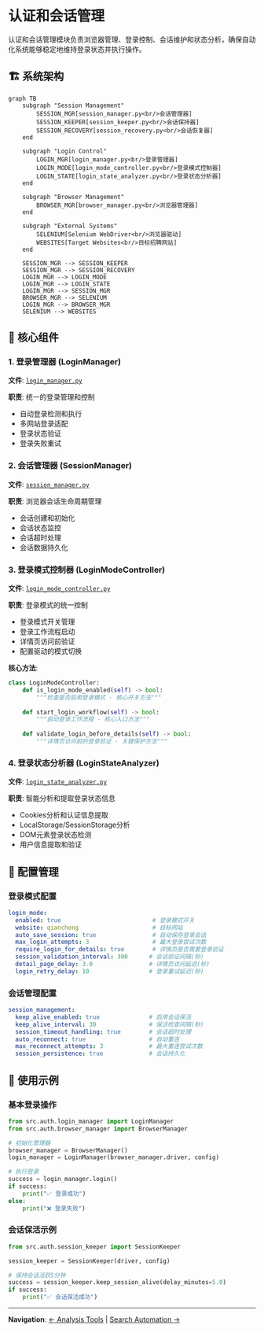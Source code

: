# 认证和会话管理

认证和会话管理模块负责浏览器管理、登录控制、会话维护和状态分析，确保自动化系统能够稳定地维持登录状态并执行操作。

## 🏗️ 系统架构

```mermaid
graph TB
    subgraph "Session Management"
        SESSION_MGR[session_manager.py<br/>会话管理器]
        SESSION_KEEPER[session_keeper.py<br/>会话保持器]
        SESSION_RECOVERY[session_recovery.py<br/>会话恢复器]
    end
    
    subgraph "Login Control"
        LOGIN_MGR[login_manager.py<br/>登录管理器]
        LOGIN_MODE[login_mode_controller.py<br/>登录模式控制器]
        LOGIN_STATE[login_state_analyzer.py<br/>登录状态分析器]
    end
    
    subgraph "Browser Management"
        BROWSER_MGR[browser_manager.py<br/>浏览器管理器]
    end
    
    subgraph "External Systems"
        SELENIUM[Selenium WebDriver<br/>浏览器驱动]
        WEBSITES[Target Websites<br/>目标招聘网站]
    end
    
    SESSION_MGR --> SESSION_KEEPER
    SESSION_MGR --> SESSION_RECOVERY
    LOGIN_MGR --> LOGIN_MODE
    LOGIN_MGR --> LOGIN_STATE
    LOGIN_MGR --> SESSION_MGR
    BROWSER_MGR --> SELENIUM
    LOGIN_MGR --> BROWSER_MGR
    SELENIUM --> WEBSITES
```

## 🎯 核心组件

### 1. 登录管理器 (LoginManager)
**文件**: [`login_manager.py`](login_manager.py)

**职责**: 统一的登录管理和控制
- 自动登录检测和执行
- 多网站登录适配
- 登录状态验证
- 登录失败重试

### 2. 会话管理器 (SessionManager)
**文件**: [`session_manager.py`](session_manager.py)

**职责**: 浏览器会话生命周期管理
- 会话创建和初始化
- 会话状态监控
- 会话超时处理
- 会话数据持久化

### 3. 登录模式控制器 (LoginModeController)
**文件**: [`login_mode_controller.py`](login_mode_controller.py)

**职责**: 登录模式的统一控制
- 登录模式开关管理
- 登录工作流程启动
- 详情页访问前验证
- 配置驱动的模式切换

**核心方法**:
```python
class LoginModeController:
    def is_login_mode_enabled(self) -> bool:
        """检查是否启用登录模式 - 核心开关方法"""
        
    def start_login_workflow(self) -> bool:
        """启动登录工作流程 - 核心入口方法"""
        
    def validate_login_before_details(self) -> bool:
        """详情页访问前的登录验证 - 关键保护方法"""
```

### 4. 登录状态分析器 (LoginStateAnalyzer)
**文件**: [`login_state_analyzer.py`](login_state_analyzer.py)

**职责**: 智能分析和提取登录状态信息
- Cookies分析和认证信息提取
- LocalStorage/SessionStorage分析
- DOM元素登录状态检测
- 用户信息提取和验证

## 🔧 配置管理

### 登录模式配置
```yaml
login_mode:
  enabled: true                          # 登录模式开关
  website: qiancheng                     # 目标网站
  auto_save_session: true                # 自动保存登录会话
  max_login_attempts: 3                  # 最大登录尝试次数
  require_login_for_details: true        # 详情页是否需要登录验证
  session_validation_interval: 300      # 会话验证间隔(秒)
  detail_page_delay: 3.0                # 详情页访问延迟(秒)
  login_retry_delay: 10                 # 登录重试延迟(秒)
```

### 会话管理配置
```yaml
session_management:
  keep_alive_enabled: true              # 启用会话保活
  keep_alive_interval: 30               # 保活检查间隔(秒)
  session_timeout_handling: true        # 会话超时处理
  auto_reconnect: true                  # 自动重连
  max_reconnect_attempts: 3             # 最大重连尝试次数
  session_persistence: true             # 会话持久化
```

## 🚀 使用示例

### 基本登录操作
```python
from src.auth.login_manager import LoginManager
from src.auth.browser_manager import BrowserManager

# 初始化管理器
browser_manager = BrowserManager()
login_manager = LoginManager(browser_manager.driver, config)

# 执行登录
success = login_manager.login()
if success:
    print("✅ 登录成功")
else:
    print("❌ 登录失败")
```

### 会话保活示例
```python
from src.auth.session_keeper import SessionKeeper

session_keeper = SessionKeeper(driver, config)

# 保持会话活跃5分钟
success = session_keeper.keep_session_alive(delay_minutes=5.0)
if success:
    print("✅ 会话保活成功")
```

---

**Navigation**: [← Analysis Tools](../analysis_tools/claude.md) | [Search Automation →](../search/claude.md)